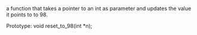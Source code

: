 a function that takes a pointer to an int as parameter and updates the value it points to to 98.



Prototype: void reset_to_98(int *n);
